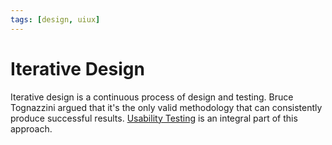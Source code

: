 ```yaml
---
tags: [design, uiux]
---
```


# Iterative Design

Iterative design is a continuous process of design and testing. Bruce
Tognazzini argued that it's the only valid methodology that can consistently
produce successful results. [Usability Testing](202206201428.md) is an integral
part of this approach.
